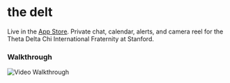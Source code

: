 # the delt
Live in the [App Store](https://appsto.re/us/9yAjab.i). Private chat, calendar, alerts, and camera reel for the Theta Delta Chi International Fraternity at Stanford.

### Walkthrough
![Video Walkthrough](https://github.com/mog96/XCHAT/blob/master/thedeltitb.gif)
